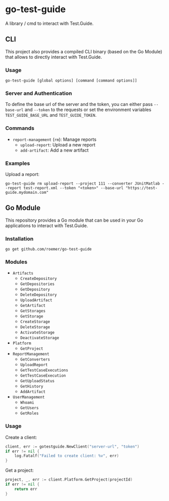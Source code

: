 # go-test-guide
A library / cmd to interact with Test.Guide.

## CLI
This project also provides a compiled CLI binary (based on the Go Module) that allows to directly interact with Test.Guide.

### Usage
```
go-test-guide [global options] [command [command options]]
```

### Server and Authentication
To define the base url of the server and the token, you can either pass `--base-url` and `--token` to the requests or set the environment variables `TEST_GUIDE_BASE_URL` and `TEST_GUIDE_TOKEN`.

### Commands
* `report-management` (`rm`): Manage reports
  * `upload-report`: Upload a new report
  * `add-artifact`: Add a new artifact

### Examples
Upload a report:
```
go-test-guide rm upload-report --project 111 --converter JUnitMatlab --report test-report.xml --token "<token>" --base-url "https://test-guide.mydomain.com"
```

## Go Module
This repository provides a Go module that can be used in your Go applications to interact with Test.Guide.

### Installation
```
go get github.com/roemer/go-test-guide
```

### Modules
* `Artifacts`
  * `CreateDepository`
  * `GetDepositories`
  * `GetDepository`
  * `DeleteDepository`
  * `UploadArtifact`
  * `GetArtifact`
  * `GetStorages`
  * `GetStorage`
  * `CreateStorage`
  * `DeleteStorage`
  * `ActivateStorage`
  * `DeactivateStorage`
* `Platform`
  * `GetProject`
* `ReportManagement`
  * `GetConverters`
  * `UploadReport`
  * `GetTestCaseExecutions`
  * `GetTestCaseExecution`
  * `GetUploadStatus`
  * `GetHistory`
  * `AddArtifact`
* `UserManagement`
  * `Whoami`
  * `GetUsers`
  * `GetRoles`

### Usage
Create a client:
```go
client, err := gotestguide.NewClient("server-url", "token")
if err != nil {
    log.Fatalf("Failed to create client: %v", err)
}
```

Get a project:
```go
project, _, err := client.Platform.GetProject(projectId)
if err != nil {
    return err
}
```
